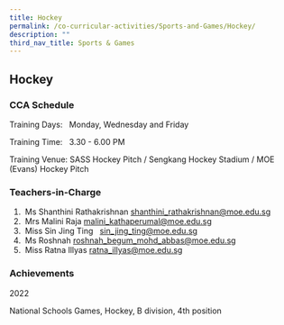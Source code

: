 ```yaml
---
title: Hockey
permalink: /co-curricular-activities/Sports-and-Games/Hockey/
description: ""
third_nav_title: Sports & Games
---
```

## Hockey

### CCA Schedule  

Training Days:   Monday, Wednesday and Friday

Training Time:   3.30 - 6.00 PM

Training Venue: SASS Hockey Pitch / Sengkang Hockey Stadium / MOE (Evans) Hockey Pitch



### Teachers-in-Charge



1.   Ms Shanthini Rathakrishnan shanthini_rathakrishnan@moe.edu.sg
2.   Mrs Malini Raja malini_kathaperumal@moe.edu.sg
3.   Miss Sin Jing Ting   sin_jing_ting@moe.edu.sg
4.   Ms Roshnah roshnah_begum_mohd_abbas@moe.edu.sg
5.   Miss Ratna Illyas ratna_illyas@moe.edu.sg

  

### Achievements

2022

National Schools Games, Hockey, B division, 4th position